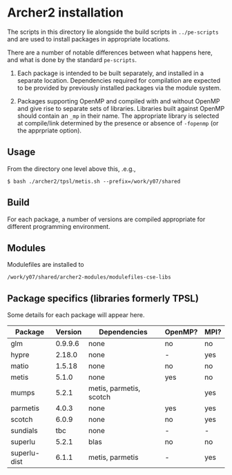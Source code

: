 # Archer2 installation

The scripts in this directory lie alongside the build scripts
in `../pe-scripts` and are used to install packages in
appropriate locations.

There are a number of notable differences between what happens
here, and what is done by the standard `pe-scripts`.

1. Each package is intended to be built separately, and installed
in a separate location. Dependencies required for compilation are
expected to be provided by previously installed packages via the
module system.

2. Packages supporting OpenMP and compiled with and without OpenMP
and give rise to separate sets of libraries. Libraries built
against OpenMP should contain an `_mp` in their name. The appropriate
library is selected at compile/link determined by the presence or
absence of `-fopenmp` (or the apprpriate option).



## Usage

From the directory one level above this, .e.g.,

```
$ bash ./archer2/tpsl/metis.sh --prefix=/work/y07/shared
```

## Build

For each package, a number of versions are compiled appropriate
for different programming environment.

## Modules

Modulefiles are installed to
```
/work/y07/shared/archer2-modules/modulefiles-cse-libs
```

## Package specifics (libraries formerly TPSL)

Some details for each package will appear here.

| Package      | Version  | Dependencies            | OpenMP? | MPI? |
|--------------|----------|-------------------------|---------|------|
| glm          | 0.9.9.6  | none                    | no      | no   |
| hypre        | 2.18.0   | none                    | -       | yes  |
| matio        | 1.5.18   | none                    | no      | no   |
| metis        | 5.1.0    | none                    | yes     | no   |
| mumps        | 5.2.1    | metis, parmetis, scotch |         | yes  |
| parmetis     | 4.0.3    | none                    | yes     | yes  |
| scotch       | 6.0.9    | none                    | no      | yes  |
| sundials     | tbc      | none                    | -       | -    |
| superlu      | 5.2.1    | blas                    | no      | no   |
| superlu-dist | 6.1.1    | metis, parmetis         | -       | yes  |



